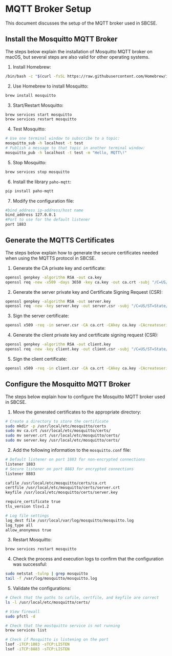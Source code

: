 # MQTT Broker Setup

This document discusses the setup of the MQTT broker used in SBCSE.


## Install the Mosquitto MQTT Broker

The steps below explain the installation of Mosquitto MQTT broker on macOS, but several steps are also valid for other operating systems.

1. Install Homebrew:
```bash　
/bin/bash -c "$(curl -fsSL https://raw.githubusercontent.com/Homebrew/install/HEAD/install.sh)"
```

2. Use Homebrew to install Mosquitto:
```bash
brew install mosquitto
```

3. Start/Restart Mosquitto:
```bash
brew services start mosquitto
brew services restart mosquitto
```

4. Test Mosquitto:
```bash
# Use one terminal window to subscribe to a topic:
mosquitto_sub -h localhost -t test
# Publish a message to that topic in another terminal window:
mosquitto_pub -h localhost -t test -m "Hello, MQTT\!"
```

5. Stop Mosquitto:
```bash
brew services stop mosquitto
```

6. Install the library `paho-mqtt`:
```bash 
pip install paho-mqtt
```

7. Modify the configuration file:
```bash
#bind_address ip-address/host name
bind_address 127.0.0.1
#Port to use for the default listener
port 1883
```


## Generate the MQTTS Certificates

The steps below explain how to generate the secure certificates needed when using the MQTTS protocol in SBCSE.

1. Generate the CA private key and certificate:
```bash
openssl genpkey -algorithm RSA -out ca.key
openssl req -new -x509 -days 3650 -key ca.key -out ca.crt -subj "/C=US/ST=State/L=City/O=Organization/OU=Unit/CN=CA"
```

2. Generate the server private key and Certificate Signing Request (CSR):
```bash
openssl genpkey -algorithm RSA -out server.key
openssl req -new -key server.key -out server.csr -subj "/C=US/ST=State/L=City/O=Organization/OU=Unit/CN=localhost"
```

3. Sign the server certificate:
```bash
openssl x509 -req -in server.csr -CA ca.crt -CAkey ca.key -CAcreateserial -out server.crt -days 3650
```

4. Generate the client private key and certificate signing request (CSR):
```bash
openssl genpkey -algorithm RSA -out client.key
openssl req -new -key client.key -out client.csr -subj "/C=US/ST=State/L=City/O=Organization/OU=Unit/CN=client"
```

5. Sign the client certificate:
```bash
openssl x509 -req -in client.csr -CA ca.crt -CAkey ca.key -CAcreateserial -out client.crt -days 3650
```


## Configure the Mosquitto MQTT Broker

The steps below explain how to configure the Mosquitto MQTT broker used in SBCSE.

1. Move the generated certificates to the appropriate directory:
```bash
# Create a directory to store the certificate
sudo mkdir -p /usr/local/etc/mosquitto/certs
sudo mv ca.crt /usr/local/etc/mosquitto/certs/
sudo mv server.crt /usr/local/etc/mosquitto/certs/
sudo mv server.key /usr/local/etc/mosquitto/certs/
```

2. Add the following information to the `mosquitto.conf` file:
```bash
# Default listener on port 1883 for non-encrypted connections
listener 1883
# Secure listener on port 8883 for encrypted connections
listener 8883

cafile /usr/local/etc/mosquitto/certs/ca.crt
certfile /usr/local/etc/mosquitto/certs/server.crt
keyfile /usr/local/etc/mosquitto/certs/server.key

require_certificate true
tls_version tlsv1.2

# Log file settings
log_dest file /usr/local/var/log/mosquitto/mosquitto.log
log_type all
allow_anonymous true
```

3. Restart Mosquitto:
```bash
brew services restart mosquitto
```

4. Check the process and execution logs to confirm that the configuration was successful:
```bash
sudo netstat -tulnp | grep mosquitto
tail -f /var/log/mosquitto/mosquitto.log
```

5. Validate the configurations:
```bash
# Check that the paths to cafile, certfile, and keyfile are correct
ls -l /usr/local/etc/mosquitto/certs/

# View firewall
sudo pfctl -d

# Check that the mostquitto service is not running
brew services list

# Check if Mosquitto is listening on the port
lsof -iTCP:1883 -sTCP:LISTEN
lsof -iTCP:8883 -sTCP:LISTEN
```
